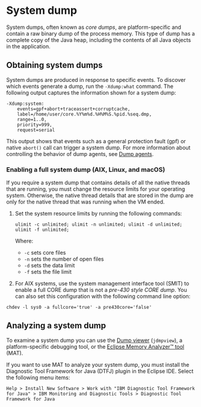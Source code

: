 <!--
* Copyright (c) 2017, 2023 IBM Corp. and others
*
* This program and the accompanying materials are made
* available under the terms of the Eclipse Public License 2.0
* which accompanies this distribution and is available at
* https://www.eclipse.org/legal/epl-2.0/ or the Apache
* License, Version 2.0 which accompanies this distribution and
* is available at https://www.apache.org/licenses/LICENSE-2.0.
*
* This Source Code may also be made available under the
* following Secondary Licenses when the conditions for such
* availability set forth in the Eclipse Public License, v. 2.0
* are satisfied: GNU General Public License, version 2 with
* the GNU Classpath Exception [1] and GNU General Public
* License, version 2 with the OpenJDK Assembly Exception [2].
*
* [1] https://www.gnu.org/software/classpath/license.html
* [2] https://openjdk.org/legal/assembly-exception.html
*
* SPDX-License-Identifier: EPL-2.0 OR Apache-2.0 OR GPL-2.0-only WITH Classpath-exception-2.0 OR GPL-2.0-only WITH OpenJDK-assembly-exception-1.0
-->

# System dump

System dumps, often known as *core dumps*, are platform-specific and contain a raw binary dump of the process memory. This type of dump has a complete copy of the Java heap, including the contents of all Java objects in the application.

## Obtaining system dumps

System dumps are produced in response to specific events. To discover which events generate a dump, run the `-Xdump:what` command. The following output captures the information shown for a system dump:

```
-Xdump:system:
    events=gpf+abort+traceassert+corruptcache,
    label=/home/user/core.%Y%m%d.%H%M%S.%pid.%seq.dmp,
    range=1..0,
    priority=999,
    request=serial
```

This output shows that events such as a general protection fault (gpf) or native `abort()` call can trigger a system dump. For more information about controlling the behavior of dump agents, see [Dump agents](xdump.md#dump-agents).

### Enabling a full system dump (AIX, Linux, and macOS)

If you require a system dump that contains details of all the native threads that are running, you must change the resource limits for your operating system. Otherwise, the native thread details that are stored in the dump are only for the native thread that was running when the VM ended.

1. Set the system resource limits by running the following commands:
   ```
   ulimit -c unlimited; ulimit -n unlimited; ulimit -d unlimited; ulimit -f unlimited;
   ```
  
    Where:

   - `-c` sets core files
   - `-n` sets the number of open files
   - `-d` sets the data limit
   - `-f` sets the file limit

2. For AIX systems, use the system management interface tool (SMIT) to enable a full CORE dump that is not a *pre-430 style CORE dump*. You can also set this configuration with the following command line option:

  ```
  chdev -l sys0 -a fullcore='true' -a pre430core='false'
  ```

## Analyzing a system dump

To examine a system dump you can use the [Dump viewer](tool_jdmpview.md) (`jdmpview`), a platform-specific debugging tool, or the [Eclipse Memory Analyzer&trade; tool](https://www.eclipse.org/mat/) (MAT).

If you want to use MAT to analyze your system dump, you must install the  Diagnostic Tool Framework for Java (DTFJ) plugin in the Eclipse IDE. Select the following menu items:

```
Help > Install New Software > Work with "IBM Diagnostic Tool Framework for Java" > IBM Monitoring and Diagnostic Tools > Diagnostic Tool Framework for Java   
```

<!-- ==== END OF TOPIC ==== dump_systemdump.md ==== -->
